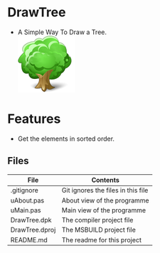# DrawTree
- A Simple Way To Draw a Tree.                                                              
![](DrawTree_.png) 



# Features  
- Get the elements in sorted order.






## Files

| File | Contents | 
| --- | --- |
| .gitignore | Git ignores the files in this file |
| uAbout.pas | About view of the programme |
| uMain.pas | Main view of the programme |
| DrawTree.dpk | The compiler project file |
| DrawTree.dproj | The MSBUILD project file |
| README.md | The readme for this project |



